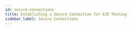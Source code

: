```yaml
---
id: secure-connections
title: Establishing a Secure Connection for E2E Testing
sidebar_label: Secure Connections
---
```

